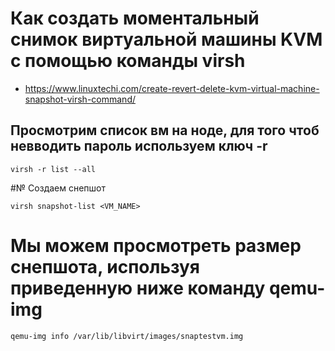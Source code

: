 # Как создать моментальный снимок виртуальной машины KVM с помощью команды virsh

* <https://www.linuxtechi.com/create-revert-delete-kvm-virtual-machine-snapshot-virsh-command/>

## Просмотрим список вм на ноде, для того чтоб невводить пароль используем ключ -r
```console
virsh -r list --all
```
#№ Создаем снепшот
```console
virsh snapshot-list <VM_NAME>
```

# Мы можем просмотреть размер снепшота, используя приведенную ниже команду qemu-img

```console
qemu-img info /var/lib/libvirt/images/snaptestvm.img
```
